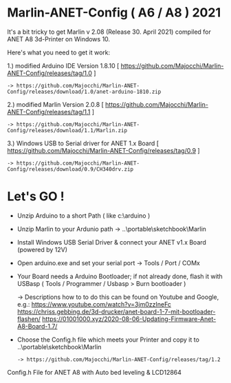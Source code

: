 # Marlin-ANET-Config ( A6 / A8 ) 2021

It's a bit tricky to get Marlin v 2.08 (Release 30. April 2021) compiled for ANET A8 3d-Printer on Windows 10.

Here's what you need to get it work:

1.) modified Arduino IDE Version 1.8.10 [ https://github.com/Majocchi/Marlin-ANET-Config/releases/tag/1.0 ]

    -> https://github.com/Majocchi/Marlin-ANET-Config/releases/download/1.0/anet-arduino-1810.zip

2.) modified Marlin Version 2.0.8 [ https://github.com/Majocchi/Marlin-ANET-Config/releases/tag/1.1 ]

    -> https://github.com/Majocchi/Marlin-ANET-Config/releases/download/1.1/Marlin.zip

3.) Windows USB to Serial driver for ANET 1.x Board [ https://github.com/Majocchi/Marlin-ANET-Config/releases/tag/0.9 ]
   
    -> https://github.com/Majocchi/Marlin-ANET-Config/releases/download/0.9/CH340drv.zip

# Let's GO !

- Unzip Arduino to a short Path ( like c:\arduino )
- Unzip Marlin to your Ardunio path -> ..\portable\sketchbook\Marlin
- Install Windows USB Serial Driver & connect your ANET v1.x Board (powered by 12V)
- Open arduino.exe and set your serial port -> Tools / Port / COMx
- Your Board needs a Arduino Bootloader; if not already done, flash it with USBasp ( Tools / Programmer / Usbasp > Burn bootloader )
 
   -> Descriptions how to to do this can be found on Youtube and Google, e.g.:
      https://www.youtube.com/watch?v=3jm0zzIneFc
      https://chriss.gebbing.de/3d-drucker/anet-board-1-7-mit-bootloader-flashen/
      https://01001000.xyz/2020-08-06-Updating-Firmware-Anet-A8-Board-1.7/
      
- Choose the Config.h file which meets your Printer and copy it to ..\portable\sketchbook\Marlin
 
      -> https://github.com/Majocchi/Marlin-ANET-Config/releases/tag/1.2



Config.h File for ANET A8 with Auto bed leveling &amp; LCD12864
